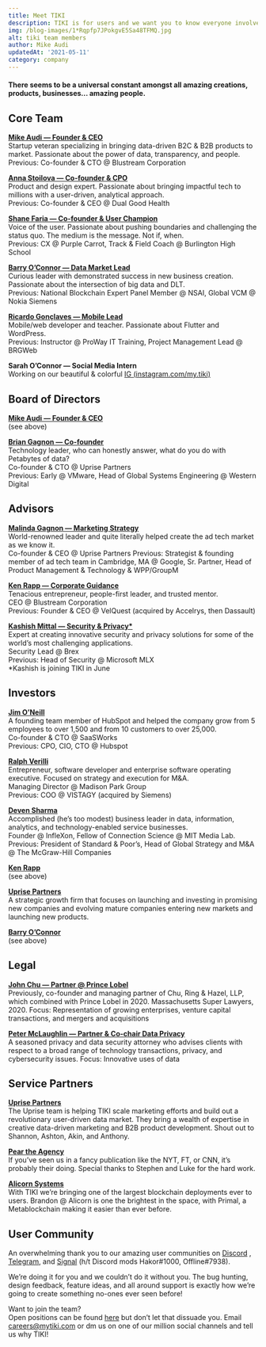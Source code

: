 ```yaml
---
title: Meet TIKI
description: TIKI is for users and we want you to know everyone involved. Together we’re going to take back our data.
img: /blog-images/1*Rqpfp7JPokgvE5Sa48TFMQ.jpg
alt: tiki team members
author: Mike Audi
updatedAt: '2021-05-11'
category: company
---
```

#### There seems to be a universal constant amongst all amazing creations, products, businesses… amazing people.

## Core Team

**[Mike Audi — Founder & CEO](https://www.linkedin.com/in/maudi/)**  
Startup veteran specializing in bringing data-driven B2C & B2B products to market. Passionate about the power of data,
transparency, and people.  
Previous: Co-founder & CTO @ Blustream Corporation

**[Anna Stoilova — Co-founder & CPO](https://www.linkedin.com/in/annastoilova/)**  
Product and design expert. Passionate about bringing impactful tech to millions with a user-driven, analytical
approach.  
Previous: Co-founder & CEO @ Dual Good Health

**[Shane Faria — Co-founder & User Champion](https://www.linkedin.com/in/shane-faria-263a0b178/)**  
Voice of the user. Passionate about pushing boundaries and challenging the status quo. The medium is the message. Not
if, when.  
Previous: CX @ Purple Carrot, Track & Field Coach @ Burlington High School

**[Barry O’Connor — Data Market Lead](https://www.linkedin.com/in/barryoconnor/)**  
Curious leader with demonstrated success in new business creation. Passionate about the intersection of big data and
DLT.  
Previous: National Blockchain Expert Panel Member @ NSAI, Global VCM @ Nokia Siemens

**[Ricardo Gonçlaves — Mobile Lead](https://www.linkedin.com/in/ricardolg/)**  
Mobile/web developer and teacher. Passionate about Flutter and WordPress.  
Previous: Instructor @ ProWay IT Training, Project Management Lead @ BRGWeb

**Sarah O’Connor — Social Media Intern**  
Working on our beautiful & colorful [IG (instagram.com/my.tiki)](https://instagram.com/my.tiki)

## Board of Directors

**[Mike Audi — Founder & CEO](https://www.linkedin.com/in/maudi/)**  
(see above)

**[Brian Gagnon — Co-founder](https://www.linkedin.com/in/bmgagnon/)**  
Technology leader, who can honestly answer, what do you do with Petabytes of data?  
Co-founder & CTO @ Uprise Partners  
Previous: Early @ VMware, Head of Global Systems Engineering @ Western Digital

## Advisors

**[Malinda Gagnon — Marketing Strategy](https://www.linkedin.com/in/malindagagnon/)**  
World-renowned leader and quite literally helped create the ad tech market as we know it.  
Co-founder & CEO @ Uprise Partners Previous: Strategist & founding member of ad tech team in Cambridge, MA @ Google, Sr.
Partner, Head of Product Management & Technology & WPP/GroupM

**[Ken Rapp — Corporate Guidance](https://www.linkedin.com/in/ken-rapp-b922766/)**  
Tenacious entrepreneur, people-first leader, and trusted mentor.  
CEO @ Blustream Corporation  
Previous: Founder & CEO @ VelQuest (acquired by Accelrys, then Dassault)

**[Kashish Mittal — Security & Privacy*](https://www.linkedin.com/in/kashishmittalcmu/)**  
Expert at creating innovative security and privacy solutions for some of the world’s most challenging applications.  
Security Lead @ Brex  
Previous: Head of Security @ Microsoft MLX  
*Kashish is joining TIKI in June

## Investors

**[Jim O’Neill](https://www.hubspot.com/company/advisory-board/jim-oneill)**  
A founding team member of HubSpot and helped the company grow from 5 employees to over 1,500 and from 10 customers to
over 25,000.  
Co-founder & CTO @ SaaSWorks  
Previous: CPO, CIO, CTO @ Hubspot

**[Ralph Verilli](https://www.madisonparkgrp.com/team)**  
Entrepreneur, software developer and enterprise software operating executive. Focused on strategy and execution for
M&A.  
Managing Director @ Madison Park Group  
Previous: COO @ VISTAGY (acquired by Siemens)

**[Deven Sharma](https://en.wikipedia.org/wiki/Deven_Sharma)**  
Accomplished (he’s too modest) business leader in data, information, analytics, and technology-enabled service
businesses.  
Founder @ InfleXon, Fellow of Connection Science @ MIT Media Lab.  
Previous: President of Standard & Poor’s, Head of Global Strategy and M&A @ The McGraw-Hill Companies

**[Ken Rapp](https://www.linkedin.com/in/ken-rapp-b922766/)**  
(see above)

**[Uprise Partners](https://www.uprisepartners.com)**  
A strategic growth firm that focuses on launching and investing in promising new companies and evolving mature companies
entering new markets and launching new products.

**[Barry O’Connor](https://www.linkedin.com/in/barryoconnor/)**  
(see above)

## Legal

**[John Chu — Partner @ Prince Lobel](https://princelobel.com/professional/john-h-chu/)**  
Previously, co-founder and managing partner of Chu, Ring & Hazel, LLP, which combined with Prince Lobel in 2020.
Massachusetts Super Lawyers, 2020. Focus: Representation of growing enterprises, venture capital transactions, and
mergers and acquisitions

**[Peter McLaughlin — Partner & Co-chair Data Privacy](https://princelobel.com/professional/peter-f-mclaughlin/)**  
A seasoned privacy and data security attorney who advises clients with respect to a broad range of technology
transactions, privacy, and cybersecurity issues. Focus: Innovative uses of data

## Service Partners

**[Uprise Partners](https://www.uprisepartners.com)**  
The Uprise team is helping TIKI scale marketing efforts and build out a revolutionary user-driven data market. They
bring a wealth of expertise in creative data-driven marketing and B2B product development. Shout out to Shannon, Ashton,
Akin, and Anthony.

**[Pear the Agency](https://peartheagency.com)**  
If you’ve seen us in a fancy publication like the NYT, FT, or CNN, it’s probably their doing. Special thanks to Stephen
and Luke for the hard work.

**[Alicorn Systems](https://www.alicorn.systems)**  
With TIKI we’re bringing one of the largest blockchain deployments ever to users. Brandon @ Alicorn is one the brightest
in the space, with Primal, a Metablockchain making it easier than ever before.

## User Community

An overwhelming thank you to our amazing user communities on [Discord](https://discord.com/invite/evjYQq48Be)
, [Telegram](https://t.me/mytikiapp),
and [Signal](https://signal.group/#CjQKIA66Eq2VHecpcCd-cu-dziozMRSH3EuQdcZJNyMOYNi5EhC0coWtjWzKQ1dDKEjMqhkP) (h/t
Discord mods Hakor#1000, Offline#7938).

We’re doing it for you and we couldn’t do it without you. The bug hunting, design feedback, feature ideas, and all
around support is exactly how we’re going to create something no-ones ever seen before!

Want to join the team?  
Open positions can be found [here](https://angel.co/company/mytiki/jobs) but don’t let that dissuade you.
Email [careers@mytiki.com](mailto:careers@mytiki.com) or dm us on one of our million social channels and tell us why
TIKI!
